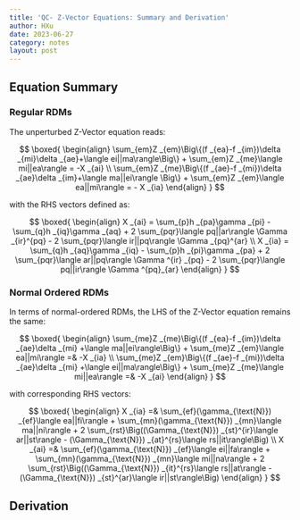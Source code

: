 ```yaml
---
title: 'QC- Z-Vector Equations: Summary and Derivation'
author: HXu
date: 2023-06-27
category: notes
layout: post
---
```


## Equation Summary

### Regular RDMs

The unperturbed Z-Vector equation reads:

$$
\boxed{
\begin{align}
  \sum_{em}Z _{em}\Big\{(f _{ea}-f _{im})\delta _{mi}\delta _{ae}+\langle ei||ma\rangle\Big\} + \sum_{em}Z _{me}\langle mi||ea\rangle = -X _{ai} \\
  \sum_{em}Z _{me}\Big\{(f _{ae}-f _{mi})\delta _{ae}\delta _{im}+\langle ma||ei\rangle \Big\} + \sum_{em}Z _{em}\langle ea||mi\rangle = - X _{ia}
\end{align}
}
$$

with the RHS vectors defined as:


$$
\boxed{
\begin{align}
  X _{ai} = \sum_{p}h _{pa}\gamma _{pi} - \sum_{q}h _{iq}\gamma _{aq} + 2 \sum_{pqr}\langle pq||ar\rangle \Gamma _{ir}^{pq} - 2 \sum_{pqr}\langle ir||pq\rangle \Gamma _{pq}^{ar} \\
  X _{ia} = \sum_{q}h _{aq}\gamma _{iq} - \sum_{p}h _{pi}\gamma _{pa} + 2 \sum_{pqr}\langle ar||pq\rangle \Gamma ^{ir} _{pq} - 2 \sum_{pqr}\langle pq||ir\rangle \Gamma ^{pq}_{ar}
\end{align}
}
$$

### Normal Ordered RDMs

In terms of normal-ordered RDMs, the LHS of the Z-Vector equation remains the same:

$$
\boxed{
\begin{align}
  \sum_{me}Z _{me}\Big\{(f _{ea}-f _{im})\delta _{ae}\delta _{mi} +\langle ma||ei\rangle\Big\} + \sum_{me}Z _{em}\langle ea||mi\rangle =& -X _{ia} \\
  \sum_{me}Z _{em}\Big\{(f _{ae}-f _{mi})\delta _{ae}\delta _{mi} +\langle ei||ma\rangle\Big\} + \sum_{me}Z _{me}\langle mi||ea\rangle =& -X _{ai}
\end{align}
}
$$

with corresponding RHS vectors:

$$
\boxed{
\begin{align}
  X _{ia} =& \sum_{ef}(\gamma_{\text{N}}) _{ef}\langle ea||fi\rangle + \sum_{mn}(\gamma_{\text{N}}) _{mn}\langle ma||ni\rangle + 2 \sum_{rst}\Big((\Gamma_{\text{N}}) _{st}^{ir}\langle ar||st\rangle - (\Gamma_{\text{N}}) _{at}^{rs}\langle rs||it\rangle\Big) \\
  X _{ai} =& \sum_{ef}(\gamma_{\text{N}}) _{ef}\langle ei||fa\rangle + \sum_{mn}(\gamma_{\text{N}}) _{mn}\langle mi||na\rangle + 2 \sum_{rst}\Big((\Gamma_{\text{N}}) _{it}^{rs}\langle rs||at\rangle - (\Gamma_{\text{N}}) _{st}^{ar}\langle ir||st\rangle\Big)
\end{align}
}
$$

## Derivation

